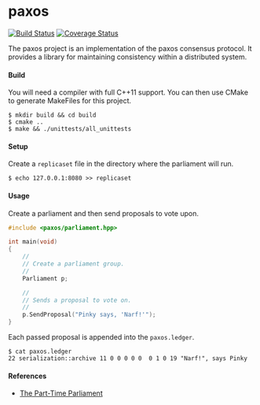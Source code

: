paxos
=====

[![Build Status](https://travis-ci.org/dgkimura/paxos.svg?branch=master)](https://travis-ci.org/dgkimura/paxos)
[![Coverage Status](https://coveralls.io/repos/github/dgkimura/paxos/badge.svg?branch=master)](https://coveralls.io/github/dgkimura/paxos?branch=master)

The paxos project is an implementation of the paxos consensus protocol. It
provides a library for maintaining consistency within a distributed system.


#### Build
You will need a compiler with full C++11 support. You can then use CMake to
generate MakeFiles for this project.
```
$ mkdir build && cd build
$ cmake ..
$ make && ./unittests/all_unittests
```


#### Setup
Create a `replicaset` file in the directory where the parliament will run.

```
$ echo 127.0.0.1:8080 >> replicaset
```


#### Usage
Create a parliament and then send proposals to vote upon.

```cpp
#include <paxos/parliament.hpp>

int main(void)
{
    //
    // Create a parliament group.
    //
    Parliament p;

    //
    // Sends a proposal to vote on.
    //
    p.SendProposal("Pinky says, 'Narf!'");
}
```

Each passed proposal is appended into the `paxos.ledger`.
```
$ cat paxos.ledger
22 serialization::archive 11 0 0 0 0 0  0 1 0 19 "Narf!", says Pinky
```


#### References
- [The Part-Time Parliament](http://research.microsoft.com/en-us/um/people/lamport/pubs/lamport-paxos.pdf)
